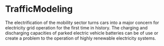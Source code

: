 # TrafficModeling

The electrification of the mobility sector turns cars into a major concern for electricity grid operation for the first time in history. The charging and discharging capacities of parked electric vehicle batteries can be of use or create a problem to the operation of highly renewable electricity systems. 

